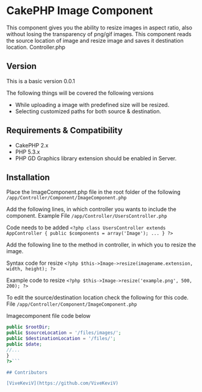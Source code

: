 CakePHP Image Component
=======================

This component gives you the ability to resize images in aspect ratio, also without losing the transparency of png/gif images. This component reads the source location of image and resize image and saves it destination location.
Controller.php

## Version
This is a basic version 0.0.1

The following things will be covered the following versions
* While uploading a image with predefined size will be resized.
* Selecting customized paths for both source & destination.

## Requirements & Compatibility

* CakePHP 2.x
* PHP 5.3.x
* PHP GD Graphics library extension should be enabled in Server.

## Installation

Place the ImageComponent.php file in the root folder of the following
`/app/Controller/Component/ImageComponent.php`

Add the following lines, in which controller you wants to include the component.
Example File
`/app/Controller/UsersController.php`

Code needs to be added
`<?php class UsersController extends AppController {
    public $components = array('Image');
    ...
}
?>`

Add the following line to the method in controller, in which you to resize the image.

Syntax code for resize
`<?php
$this->Image->resize(imagename.extension, width, height);
?>`

Example code to resize
`<?php
$this->Image->resize('example.png', 500, 200);
?>`

To edit the source/destination location check the following for this code.
File
`/app/Controller/Component/ImageComponent.php`

Imagecomponent file code below 
```php <?php class ImageComponent extends Component {
public $rootDir;
public $sourceLocation = '/files/images/';
public $destinationLocation = '/files/';
public $date;
//...
}
?>```

## Contributors

[ViveKeviV](https://github.com/ViveKeviV)
